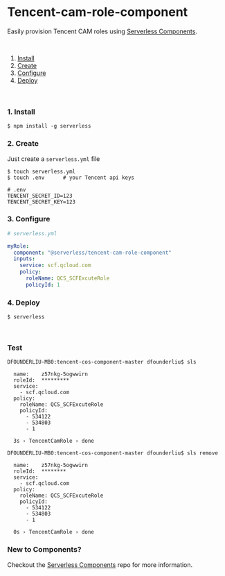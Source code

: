# Tencent-cam-role-component

Easily provision Tencent CAM roles using [Serverless Components](https://github.com/serverless/components).

&nbsp;

1. [Install](#1-install)
2. [Create](#2-create)
3. [Configure](#3-configure)
4. [Deploy](#4-deploy)

&nbsp;


### 1. Install

```shell
$ npm install -g serverless
```

### 2. Create

Just create a `serverless.yml` file

```shell
$ touch serverless.yml
$ touch .env      # your Tencent api keys
```

```
# .env
TENCENT_SECRET_ID=123
TENCENT_SECRET_KEY=123
```

### 3. Configure

```yml
# serverless.yml

myRole:
  component: "@serverless/tencent-cam-role-component"
  inputs:
    service: scf.qcloud.com
    policy:
      roleName: QCS_SCFExcuteRole
      policyId: 1
```

### 4. Deploy

```shell
$ serverless
```

&nbsp;

### Test
```text
DFOUNDERLIU-MB0:tencent-cos-component-master dfounderliu$ sls 

  name:    z57nkg-5ogwwirn
  roleId:  *********
  service: 
    - scf.qcloud.com
  policy: 
    roleName: QCS_SCFExcuteRole
    policyId: 
      - 534122
      - 534803
      - 1

  3s › TencentCamRole › done
  
DFOUNDERLIU-MB0:tencent-cos-component-master dfounderliu$ sls remove

  name:    z57nkg-5ogwwirn
  roleId:  ********
  service: 
    - scf.qcloud.com
  policy: 
    roleName: QCS_SCFExcuteRole
    policyId: 
      - 534122
      - 534803
      - 1

  0s › TencentCamRole › done

```

### New to Components?

Checkout the [Serverless Components](https://github.com/serverless/components) repo for more information.
